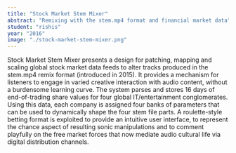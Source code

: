 ```yaml
---
title: "Stock Market Stem Mixer"
abstract: "Remixing with the stem.mp4 format and financial market data"
student: "rishis"
year: "2016"
image: "./stock-market-stem-mixer.png"
---
```

Stock Market Stem Mixer presents a design for patching, mapping and scaling global stock market data feeds to alter tracks produced in the stem.mp4 remix format (introduced in 2015). It provides a mechanism for listeners to engage in varied creative interaction with audio content, without a burdensome learning curve. The system parses and stores 16 days of end-of-trading share values for four global IT/entertainment conglomerates. Using this data, each company is assigned four banks of parameters that can be used to dynamically shape the four stem file parts. A roulette-style betting format is exploited to provide an intuitive user interface, to represent the chance aspect of resulting sonic manipulations and to comment playfully on the free market forces that now mediate audio cultural life via digital distribution channels.